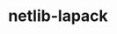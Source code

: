 ---
title: "netlib-lapack"
layout: cache
categories: [package, develop-2023-06-25]
meta: {"versions": ["3.11.0"], "compilers": ["gcc@=12.1.0"], "oss": ["ubuntu22.04"], "platforms": ["linux"], "targets": ["x86_64_v3"], "stacks": ["root", "tutorial"], "num_specs": 1, "num_specs_by_stack": {"root": 1, "tutorial": 1}}
spec_details: [{"hash": "sohcp3rs6m6e4qnfvxsr4cogok3m3pco", "compiler": "gcc@=12.1.0", "versions": ["3.11.0"], "os": "ubuntu22.04", "platform": "linux", "target": "x86_64_v3", "variants": ["build_system=cmake", "build_type=Release", "~external-blas", "generator=make", "~ipo", "+lapacke", "+shared", "~xblas"], "stacks": ["root", "tutorial"], "size": "-", "tarball": "https://binaries.spack.io/releases/develop-2023-06-25/build_cache/linux-ubuntu22.04-x86_64_v3/gcc-12.1.0/netlib-lapack-3.11.0/linux-ubuntu22.04-x86_64_v3-gcc-12.1.0-netlib-lapack-3.11.0-sohcp3rs6m6e4qnfvxsr4cogok3m3pco.spack"}]
---